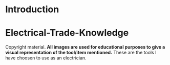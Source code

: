 # Introduction

# Electrical-Trade-Knowledge


Copyright material.
**All images are used for educational purposes to give a visual representation of
the tool/item mentioned.** These are the tools I have choosen to use as an
electrician. 
